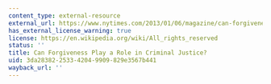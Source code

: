 ```yaml
---
content_type: external-resource
external_url: https://www.nytimes.com/2013/01/06/magazine/can-forgiveness-play-a-role-in-criminal-justice.html
has_external_license_warning: true
license: https://en.wikipedia.org/wiki/All_rights_reserved
status: ''
title: Can Forgiveness Play a Role in Criminal Justice?
uid: 3da28382-2533-4204-9909-829e3567b441
wayback_url: ''
---
```

